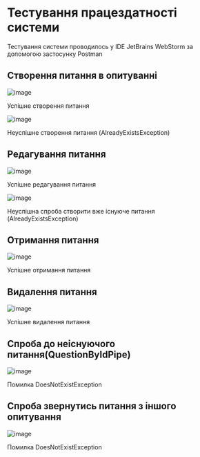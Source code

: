 # Тестування працездатності системи

Тестування системи проводилось у IDE JetBrains WebStorm за допомогою застосунку Postman

## Створення питання в опитуванні
![image](https://github.com/aim4ik11/db_course_work/assets/135731067/44a22821-4cab-4060-893b-2481b35d2be5)

Успішне створення питання

![image](https://github.com/aim4ik11/db_course_work/assets/135731067/3f9c2b79-beb4-4650-94a6-b714aa86f125)

Неуспішне створення питання (AlreadyExistsException)

## Редагування питання
![image](https://github.com/aim4ik11/db_course_work/assets/135731067/b54f2b9a-c993-4074-ad35-ff52e4b2d621)

Успішне редагування питання

![image](https://github.com/aim4ik11/db_course_work/assets/135731067/372f6f45-4cd3-4e00-8413-97e502cd5218)

Неуспішна спроба створити вже існуюче питання (AlreadyExistsException)

## Отримання питання
![image](https://github.com/aim4ik11/db_course_work/assets/135731067/96409307-25ab-4be4-b0d2-b07e8965146d)

Успішне отримання питання

## Видалення питання
![image](https://github.com/aim4ik11/db_course_work/assets/135731067/ab3bf732-744d-4fb6-8068-3a7dc60d915e)

Успішне видалення питання

## Спроба до неіснуючого питання(QuestionByIdPipe)
![image](https://github.com/aim4ik11/db_course_work/assets/135731067/1e4138c8-e2fe-42fb-b822-e3baa51ec67c)

Помилка DoesNotExistException

## Спроба звернутись питання з іншого опитування

![image](https://github.com/aim4ik11/db_course_work/assets/135731067/73ef97bc-2c5e-4d6b-9265-9377214c0038)

Помилка DoesNotExistException




